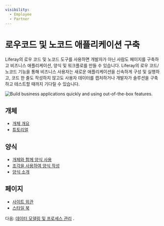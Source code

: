 ```yaml
---
visibility:
  - Employee
  - Partner
---
```

# 로우코드 및 노코드 애플리케이션 구축

Liferay의 로우 코드 및 노코드 도구를 사용하면 개발자가 아닌 사람도 페이지를 구축하고 비즈니스 애플리케이션, 양식 및 워크플로를 만들 수 있습니다. Liferay의 로우 코드/노코드 기능을 통해 비즈니스 사용자는 새로운 애플리케이션을 신속하게 구성 및 실행하고, 코드 한 줄도 작성하지 않고도 사용자 데이터를 캡처하거나 개발자가 솔루션을 구축하고 테스트할 때까지 기다릴 수 있습니다.

![Build business applications quickly and using out-of-the-box features.](./low-code-no-code-application-building/images/01.png)

## 개체

* [개체 개요](https://learn.liferay.com/w/dxp/building-applications/objects) 
* [튜토리얼](https://learn.liferay.com/w/dxp/building-applications/objects) 

## 양식

* [개체와 함께 양식 사용](https://learn.liferay.com/w/dxp/building-applications/objects/using-forms-with-objects) 
* [조각을 사용하여 양식 작성](https://learn.liferay.com/w/dxp/building-applications/objects/using-fragments-to-build-forms) 
* [양식 소개](https://learn.liferay.com/w/dxp/process-automation/forms/introduction-to-forms) 

## 페이지

* [사이트 외관](https://learn.liferay.com/w/dxp/site-building/site-appearance/site-appearance) 
* [스타일 북](https://learn.liferay.com/w/dxp/site-building/site-appearance/style-books/using-a-style-book-to-standardize-site-appearance) 

다음: [데이터 모델링 및 프로세스 관리](./data-modeling-and-process-management.md) .
